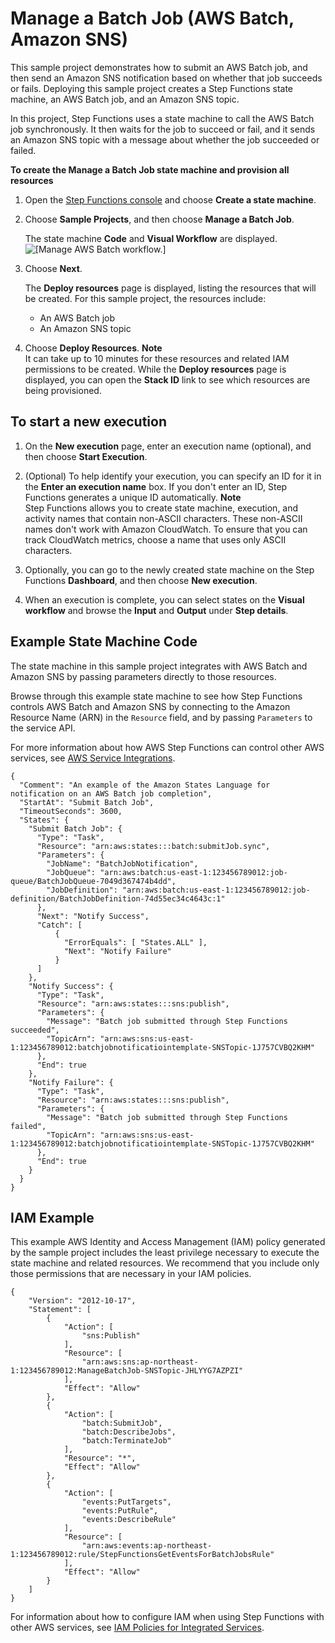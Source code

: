 # Manage a Batch Job \(AWS Batch, Amazon SNS\)<a name="batch-job-notification"></a>

This sample project demonstrates how to submit an AWS Batch job, and then send an Amazon SNS notification based on whether that job succeeds or fails\. Deploying this sample project creates a Step Functions state machine, an AWS Batch job, and an Amazon SNS topic\. 

In this project, Step Functions uses a state machine to call the AWS Batch job synchronously\. It then waits for the job to succeed or fail, and it sends an Amazon SNS topic with a message about whether the job succeeded or failed\.

**To create the Manage a Batch Job state machine and provision all resources**

1. Open the [Step Functions console](https://console.aws.amazon.com/states/home?region=us-east-1#/) and choose **Create a state machine**\.

1. Choose **Sample Projects**, and then choose **Manage a Batch Job**\.

   The state machine **Code** and **Visual Workflow** are displayed\.  
![\[Manage AWS Batch workflow.\]](http://docs.aws.amazon.com/step-functions/latest/dg/images/sample-manage-batch.png)

1. Choose **Next**\.

   The **Deploy resources** page is displayed, listing the resources that will be created\. For this sample project, the resources include:
   + An AWS Batch job
   + An Amazon SNS topic

1. Choose **Deploy Resources**\.
**Note**  
It can take up to 10 minutes for these resources and related IAM permissions to be created\. While the **Deploy resources** page is displayed, you can open the **Stack ID** link to see which resources are being provisioned\.

## To start a new execution<a name="sample-batch-start-execution"></a>

1. On the **New execution** page, enter an execution name \(optional\), and then choose **Start Execution**\.

1. \(Optional\) To help identify your execution, you can specify an ID for it in the **Enter an execution name** box\. If you don't enter an ID, Step Functions generates a unique ID automatically\.
**Note**  
Step Functions allows you to create state machine, execution, and activity names that contain non\-ASCII characters\. These non\-ASCII names don't work with Amazon CloudWatch\. To ensure that you can track CloudWatch metrics, choose a name that uses only ASCII characters\.

1. Optionally, you can go to the newly created state machine on the Step Functions **Dashboard**, and then choose **New execution**\.

1. When an execution is complete, you can select states on the **Visual workflow** and browse the **Input** and **Output** under **Step details**\.

## Example State Machine Code<a name="sample-batch-code-examples"></a>

The state machine in this sample project integrates with AWS Batch and Amazon SNS by passing parameters directly to those resources\. 

Browse through this example state machine to see how Step Functions controls AWS Batch and Amazon SNS by connecting to the Amazon Resource Name \(ARN\) in the `Resource` field, and by passing `Parameters` to the service API\.

For more information about how AWS Step Functions can control other AWS services, see [AWS Service Integrations](concepts-service-integrations.md)\.

```
{
  "Comment": "An example of the Amazon States Language for notification on an AWS Batch job completion",
  "StartAt": "Submit Batch Job",
  "TimeoutSeconds": 3600,
  "States": {
    "Submit Batch Job": {
      "Type": "Task",
      "Resource": "arn:aws:states:::batch:submitJob.sync",
      "Parameters": {
        "JobName": "BatchJobNotification",
        "JobQueue": "arn:aws:batch:us-east-1:123456789012:job-queue/BatchJobQueue-7049d367474b4dd",
        "JobDefinition": "arn:aws:batch:us-east-1:123456789012:job-definition/BatchJobDefinition-74d55ec34c4643c:1"
      },
      "Next": "Notify Success",
      "Catch": [
          {
            "ErrorEquals": [ "States.ALL" ],
            "Next": "Notify Failure"
          }
      ]
    },
    "Notify Success": {
      "Type": "Task",
      "Resource": "arn:aws:states:::sns:publish",
      "Parameters": {
        "Message": "Batch job submitted through Step Functions succeeded",
        "TopicArn": "arn:aws:sns:us-east-1:123456789012:batchjobnotificatiointemplate-SNSTopic-1J757CVBQ2KHM"
      },
      "End": true
    },
    "Notify Failure": {
      "Type": "Task",
      "Resource": "arn:aws:states:::sns:publish",
      "Parameters": {
        "Message": "Batch job submitted through Step Functions failed",
        "TopicArn": "arn:aws:sns:us-east-1:123456789012:batchjobnotificatiointemplate-SNSTopic-1J757CVBQ2KHM"
      },
      "End": true
    }
  }
}
```

## IAM Example<a name="sample-batch-iam-example"></a>

This example AWS Identity and Access Management \(IAM\) policy generated by the sample project includes the least privilege necessary to execute the state machine and related resources\. We recommend that you include only those permissions that are necessary in your IAM policies\. 

```
{
    "Version": "2012-10-17",
    "Statement": [
        {
            "Action": [
                "sns:Publish"
            ],
            "Resource": [
                "arn:aws:sns:ap-northeast-1:123456789012:ManageBatchJob-SNSTopic-JHLYYG7AZPZI"
            ],
            "Effect": "Allow"
        },
        {
            "Action": [
                "batch:SubmitJob",
                "batch:DescribeJobs",
                "batch:TerminateJob"
            ],
            "Resource": "*",
            "Effect": "Allow"
        },
        {
            "Action": [
                "events:PutTargets",
                "events:PutRule",
                "events:DescribeRule"
            ],
            "Resource": [
                "arn:aws:events:ap-northeast-1:123456789012:rule/StepFunctionsGetEventsForBatchJobsRule"
            ],
            "Effect": "Allow"
        }
    ]
}
```

For information about how to configure IAM when using Step Functions with other AWS services, see [IAM Policies for Integrated Services](service-integration-iam-templates.md)\.